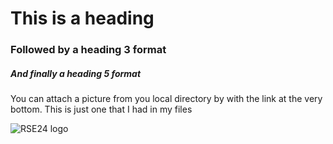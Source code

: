 # This is a heading

### Followed by a heading 3 format

##### And finally a heading 5 format

You can attach a picture from you local directory by with the link at the very bottom. This is just one that I had in my files

![RSE24 logo](https://github.com/user-attachments/assets/a48af33e-e85c-4d59-974b-55aab4761507)
